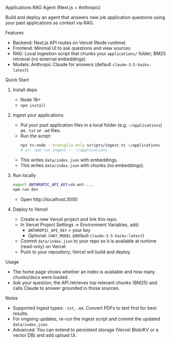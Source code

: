 Applications RAG Agent (Next.js + Anthropic)

Build and deploy an agent that answers new job application questions using your past applications as context via RAG.

Features
- Backend: Next.js API routes on Vercel (Node runtime)
- Frontend: Minimal UI to ask questions and view sources
- RAG: Local ingestion script that chunks your `applications/` folder; BM25 retrieval (no external embeddings)
- Models: Anthropic Claude for answers (default `claude-3-5-haiku-latest`)

Quick Start
1) Install deps
   - Node 18+
   - `npm install`

2) Ingest your applications
   - Put your past application files in a local folder (e.g. `~/applications`) as `.txt` or `.md` files.
   - Run the script:
     ```bash
     npx ts-node --transpile-only scripts/ingest.ts ~/applications
     # or: npm run ingest -- ~/applications
     ```
   - This writes `data/index.json` with embeddings.
   - This writes `data/index.json` with chunks (no embeddings).

3) Run locally
   ```bash
   export ANTHROPIC_API_KEY=sk-ant-...
   npm run dev
   ```
   - Open http://localhost:3000

4) Deploy to Vercel
   - Create a new Vercel project and link this repo.
   - In Vercel Project Settings → Environment Variables, add:
     - `ANTHROPIC_API_KEY` = your key
     - Optional: `CHAT_MODEL` (default `claude-3-5-haiku-latest`)
   - Commit `data/index.json` to your repo so it is available at runtime (read-only) on Vercel.
   - Push to your repository; Vercel will build and deploy.

Usage
- The home page shows whether an index is available and how many chunks/docs were loaded.
- Ask your question; the API retrieves top relevant chunks (BM25) and calls Claude to answer grounded in those sources.

Notes
- Supported ingest types: `.txt`, `.md`. Convert PDFs to text first for best results.
- For ongoing updates, re-run the ingest script and commit the updated `data/index.json`.
- Advanced: You can extend to persistent storage (Vercel Blob/KV or a vector DB) and add upload UI.
